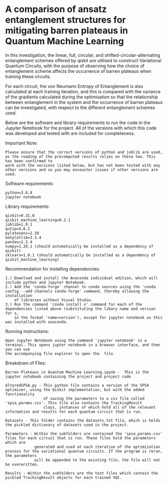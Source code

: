 # A comparison of ansatz entanglement structures for mitigating barren plateaus in Quantum Machine Learning
 In this investigation, the linear, full, circular, and shifted-circular-alternating entanglement schemes offered by qiskit are utilised to construct
 Variational Quantum Circuits, with the purpose of observing how the choice of entanglement scheme affects the occurrence of barren plateaus when training
 these circuits. 
 
 For each circuit, the von Neumann Entropy of Entanglement is also calculated at each training iteration, and this is compared with the variance of the gradients 
 calculated during the optimisation so that the relationship between entanglement in the system and the occurrence of barren plateaus can be investigated, with 
 respect to the different entanglement schemes used.
 
 Below are the software and library requirements to run the code in the Jupyter Notebook for the project. All of the versions with which this code was developed
 and tested with are included for completeness. 
 
 Important Note: 
 
    Please ensure that the correct versions of python and joblib are used, as the reading of the precomputed results relies on these two. This has been confirmed to
    work with the versions listed below, but has not been tested with any other versions and so you may encounter issues if other versions are used.
 
 Software requirements:
    
    python=3.8.8
    jupyter notebook
 
 Library requirements:
 
    qiskit=0.31.0
    qiskit_machine_learning=0.2.1
    joblib=1.0.1
    qutip=4.6.2
    pylatexenc=2.10
    matplotlib=3.3.4
    pandas=1.2.4
    numpy=1.20.1 (should automatically be installed as a dependency of qiskit)
    sklearn=1.0.1 (should automatically be installed as a dependency of qiskit_machine_learning)
    
 Recommendation for installing dependencies:
  
    1.) Download and install the Anaconda individual edition, which will include python and Jupyter Notebook.
    2.) Add the 'conda-forge' channel to conda sources using the 'conda config --add channels conda-forge' command, thereby allowing the installation
        of libraries without Visual Studio.
    3.) Run the command 'conda install x' command for each of the dependencies listed above (substituting the libary name and version for x,
        in the format 'name=version'), except for jupyter notebook as this was installed with anaconda.
        
 Running instructions:
 
    Open Jupyter Notebook using the command 'jupyter notebook' in a terminal. This opens jupter notebook in a browser interface, and then you can use
    the accompanying file explorer to open the  file.
 
 Breakdown of Files:
 
    Barren Plateaus in Quantum Machine Learning.ipynb -  This is the jupyter notebook containing the project and project code
 
    AlteredSPSA.py - This python file contains a version of the SPSA optimizer, using the Qiskit implementation, but with the added functionality 
                     of saving the parameters to a csv file called 'spsa_params.csv'. This file also contains the TrackingResult
                     class, instances of which hold all of the relevant information and results for each quantum circuit that is run.
                     
    Datasets - This folder contains the datasets.txt file, which is holds the pickled dictionary of datasets used in the project.
    
    Parameters - Within the subfolders are contained the 'spsa_params.csv' files for each circuit that is run. These files hold the parameters which are
                 generated and used at each iteration of the optimization process for the variational quantum circuits. If the program is rerun, the parameters
                 will be appended to the existing file, the file will not be overwritten.
    
    Results - Within the subfolders are the text files which contain the pickled TrackingResult objects for each trained VQC.
